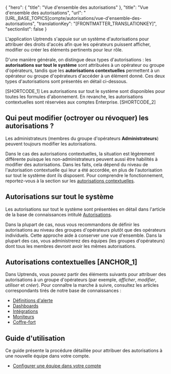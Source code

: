 {
  "hero": {
    "title": "Vue d'ensemble des autorisations"
  },
  "title": "Vue d'ensemble des autorisations",
  "url": "[URL_BASE_TOPICS]compte/autorisations/vue-d'ensemble-des-autorisations",
  "translationKey": "[FRONTMATTER_TRANSLATIONKEY]",
  "sectionlist": false
}

L'application Uptrends s'appuie sur un système d'autorisations pour attribuer des droits d'accès afin que les opérateurs puissent afficher, modifier ou créer les éléments pertinents pour leur rôle.

D'une manière générale, on distingue deux types d'autorisations : les **autorisations sur tout le système** sont attribuées à un opérateur ou groupe d'opérateurs, tandis que les **autorisations contextuelles** permettent à un opérateur ou groupe d'opérateurs d'accéder à un élément donné. Ces deux types d'autorisations sont présentés en détail ci-dessous.

[SHORTCODE_1] Les autorisations sur tout le système sont disponibles pour toutes les formules d'abonnement. En revanche, les autorisations contextuelles sont réservées aux comptes Enterprise. [SHORTCODE_2]


## Qui peut modifier (octroyer ou révoquer) les autorisations ?

Les administrateurs (membres du groupe d'opérateurs **Administrateurs**) peuvent toujours modifier les autorisations.

Dans le cas des autorisations contextuelles, la situation est légèrement différente puisque les non-administrateurs peuvent aussi être habilités à modifier des autorisations. Dans les faits, cela dépend du niveau de l'autorisation contextuelle qui leur a été accordée, en plus de l'autorisation sur tout le système dont ils disposent.
Pour comprendre le fonctionnement, reportez-vous à la section sur les [autorisations contextuelles]([LINK_URL_1]).

## Autorisations sur tout le système

Les autorisations sur tout le système sont présentées en détail dans l'article de la base de connaissances intitulé [Autorisations]([LINK_URL_2]).

Dans la plupart de cas, nous vous recommandons de définir les autorisations au niveau des groupes d'opérateurs plutôt que des opérateurs individuels. Cette approche aide à conserver une vue d'ensemble. Dans la plupart des cas, vous administrerez des équipes (les groupes d'opérateurs) dont tous les membres devront avoir les mêmes autorisations.

## Autorisations contextuelles [ANCHOR_1]

Dans Uptrends, vous pouvez partir des éléments suivants pour attribuer des autorisations à un groupe d'opérateurs (par exemple, *afficher*, *modifier*, *utiliser* et *créer*). Pour connaître la marche à suivre, consultez les articles correspondants tirés de notre base de connaissances :

- [Définitions d'alerte]([LINK_URL_3])
- [Dashboards]([LINK_URL_4])
- [Intégrations]([LINK_URL_5])
- [Moniteurs]([LINK_URL_6])
- [Coffre-fort]([LINK_URL_7])

## Guide d'utilisation

Ce guide présente la procédure détaillée pour attribuer des autorisations à une nouvelle équipe dans votre compte.

- [Configurer une équipe dans votre compte]([LINK_URL_8])